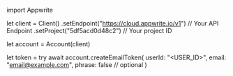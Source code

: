 import Appwrite

let client = Client()
    .setEndpoint("https://cloud.appwrite.io/v1") // Your API Endpoint
    .setProject("5df5acd0d48c2") // Your project ID

let account = Account(client)

let token = try await account.createEmailToken(
    userId: "<USER_ID>",
    email: "email@example.com",
    phrase: false // optional
)

